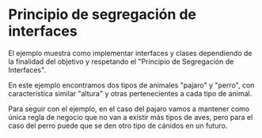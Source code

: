 # Principio de segregación de interfaces

El ejemplo muestra como implementar interfaces y clases dependiendo de la finalidad del objetivo y respetando 
el "Principio de Segregación de Interfaces".

En este ejemplo encontramos dos tipos de animales "pajaro" y "perro", con característica similar "altura" y otras 
pertenecientes a cada tipo de animal.

Para seguir con el ejemplo, en el caso del pajaro vamos a mantener como única regla de negocio que no van a existir
más tipos de aves, pero para el caso del perro puede que se den otro tipo de cánidos en un futuro.

 
